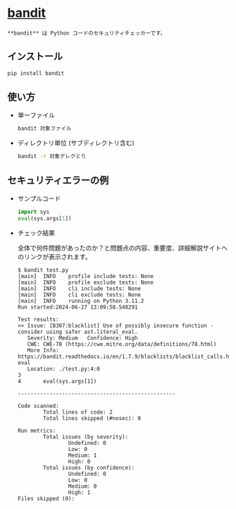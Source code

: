 [bandit](https://bandit.readthedocs.io/en/latest/)
===

```{note}
**bandit** は Python コードのセキュリティチェッカーです。
```

## インストール

```bash
pip install bandit
```

## 使い方

- 単一ファイル

    ```bash
    bandit 対象ファイル
    ```

- ディレクトリ単位 (サブディレクトリ含む)

    ```bash
    bandit -r 対象デレクとり
    ```

## セキュリティエラーの例

- サンプルコード

    ```python
    import sys
    eval(sys.args[1])
    ```

- チェック結果

    全体で何件問題があったのか？と問題点の内容、重要度、詳細解説サイトへのリンクが表示されます。

    ```text
    $ bandit test.py
    [main]  INFO    profile include tests: None
    [main]  INFO    profile exclude tests: None
    [main]  INFO    cli include tests: None
    [main]  INFO    cli exclude tests: None
    [main]  INFO    running on Python 3.11.2
    Run started:2024-06-27 13:09:58.548291
    
    Test results:
    >> Issue: [B307:blacklist] Use of possibly insecure function - consider using safer ast.literal_eval.
       Severity: Medium   Confidence: High
       CWE: CWE-78 (https://cwe.mitre.org/data/definitions/78.html)
       More Info: https://bandit.readthedocs.io/en/1.7.9/blacklists/blacklist_calls.html#b307-eval
       Location: ./test.py:4:0
    3
    4       eval(sys.args[1])
    
    --------------------------------------------------
    
    Code scanned:
            Total lines of code: 2
            Total lines skipped (#nosec): 0
    
    Run metrics:
            Total issues (by severity):
                    Undefined: 0
                    Low: 0
                    Medium: 1
                    High: 0
            Total issues (by confidence):
                    Undefined: 0
                    Low: 0
                    Medium: 0
                    High: 1
    Files skipped (0):
    ```
